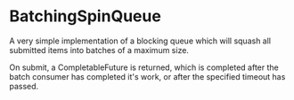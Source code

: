 # BatchingSpinQueue #

A very simple implementation of a blocking queue which will squash all
submitted items into batches of a maximum size. 

On submit, a CompletableFuture<T> is returned, which is completed after
the batch consumer has completed it's work, or after the specified timeout
has passed. 

